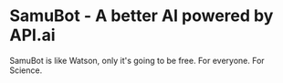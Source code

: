 SamuBot - A better AI powered by API.ai
========

SamuBot is like Watson, only it's going to be free. For everyone. For Science.
